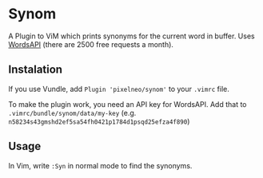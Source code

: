 # Synom
A Plugin to ViM which prints synonyms for the current word in buffer.
Uses [WordsAPI]("https://www.wordsapi.com") (there are 2500 free requests a month).

## Instalation
If you use Vundle, add `Plugin 'pixelneo/synom'` to your `.vimrc` file.

To make the plugin work, you need an API key for WordsAPI. 
Add that to `.vimrc/bundle/synom/data/my-key` (e.g. `n58234s43gmshd2ef5sa54fh0421p1784d1psqd25efza4f890`)

## Usage
In Vim, write `:Syn` in normal mode to find the synonyms.
